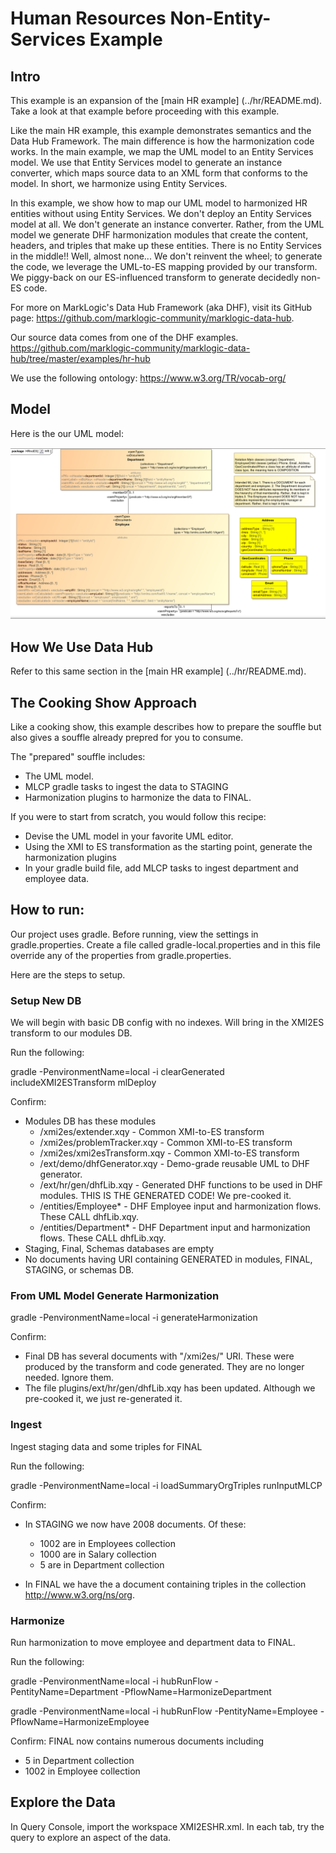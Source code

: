# Human Resources Non-Entity-Services Example

## Intro

This example is an expansion of the [main HR example] (../hr/README.md). Take a look at that example before proceeding with this example. 

Like the main HR example, this example demonstrates semantics and the Data Hub Framework. The main difference is how the harmonization code works. In the main example, we map the UML model to an Entity Services model. We use that Entity Services model to generate an instance converter, which maps source data to an XML form that conforms to the model. In short, we harmonize using Entity Services. 

In this example, we show how to map our UML model to harmonized HR entities without using Entity Services. We don't deploy an Entity Services model at all. We don't generate an instance converter. Rather, from the UML model we generate DHF harmonization modules that create the content, headers, and triples that make up these entities. There is no Entity Services in the middle!! Well, almost none... We don't reinvent the wheel; to generate the code, we leverage the UML-to-ES mapping provided by our transform. We piggy-back on our ES-influenced transform to generate decidedly non-ES code. 

For more on MarkLogic's Data Hub Framework (aka DHF), visit its GitHub page: <https://github.com/marklogic-community/marklogic-data-hub>.

Our source data comes from one of the DHF examples. <https://github.com/marklogic-community/marklogic-data-hub/tree/master/examples/hr-hub>

We use the following ontology: <https://www.w3.org/TR/vocab-org/>

## Model
Here is the our UML model:

![DHFEmployeeSampleNoES](../umlModels/DHFEmployeeSampleNoES.png)

## How We Use Data Hub

Refer to this same section in the [main HR example] (../hr/README.md).

## The Cooking Show Approach

Like a cooking show, this example describes how to prepare the souffle but also gives a souffle already prepred for you to consume. 

The "prepared" souffle includes:
- The UML model.
- MLCP gradle tasks to ingest the data to STAGING
- Harmonization plugins to harmonize the data to FINAL.

If you were to start from scratch, you would follow this recipe:
- Devise the UML model in your favorite UML editor.
- Using the XMI to ES transformation as the starting point, generate the harmonization plugins 
- In your gradle build file, add MLCP tasks to ingest department and employee data. 

## How to run:

Our project uses gradle. Before running, view the settings in gradle.properties. Create a file called gradle-local.properties and in this file override any of the properties from gradle.properties.

Here are the steps to setup.

### Setup New DB
We will begin with basic DB config with no indexes. Will bring in the XMI2ES transform to our modules DB.

Run the following:

gradle -PenvironmentName=local -i clearGenerated includeXMI2ESTransform mlDeploy

Confirm:
- Modules DB has these modules
  * /xmi2es/extender.xqy - Common XMI-to-ES transform
  * /xmi2es/problemTracker.xqy - Common XMI-to-ES transform
  * /xmi2es/xmi2esTransform.xqy - Common XMI-to-ES transform
  * /ext/demo/dhfGenerator.xqy - Demo-grade reusable UML to DHF generator. 
  * /ext/hr/gen/dhfLib.xqy - Generated DHF functions to be used in DHF modules. THIS IS THE GENERATED CODE! We pre-cooked it.
  * /entities/Employee* - DHF Employee input and harmonization flows. These CALL dhfLib.xqy.
  * /entities/Department* - DHF Department input and harmonization flows. These CALL dhfLib.xqy.
- Staging, Final, Schemas databases are empty
- No documents having URI containing GENERATED in modules, FINAL, STAGING, or schemas DB.

### From UML Model Generate Harmonization

gradle -PenvironmentName=local -i generateHarmonization

Confirm:
- Final DB has several documents with "/xmi2es/" URI. These were produced by the transform and code generated. They are no longer needed. Ignore them.
- The file plugins/ext/hr/gen/dhfLib.xqy has been updated. Although we pre-cooked it, we just re-generated it.

### Ingest
Ingest staging data and some triples for FINAL	

Run the following:

gradle -PenvironmentName=local -i loadSummaryOrgTriples runInputMLCP

Confirm:
- In STAGING we now have 2008 documents. Of these:
  * 1002 are in Employees collection
  * 1000 are in Salary collection
  * 5 are in Department collection

- In FINAL we have the a document containing triples in the collection http://www.w3.org/ns/org.

### Harmonize
Run harmonization to move employee and department data to FINAL.

Run the following:

gradle -PenvironmentName=local -i hubRunFlow -PentityName=Department -PflowName=HarmonizeDepartment

gradle -PenvironmentName=local -i hubRunFlow -PentityName=Employee -PflowName=HarmonizeEmployee

Confirm:
FINAL now contains numerous documents including
  - 5 in Department collection
  - 1002 in Employee collection

## Explore the Data
In Query Console, import the workspace XMI2ESHR.xml. In each tab, try the query to explore an aspect of the data.
